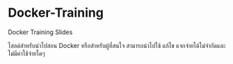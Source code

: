 # Docker-Training
Docker Training Slides

ไสลด์สำหรับนำไปสอน Docker หรือสำหรับผู้ที่สนใจ สามารถนำไปใช้ แก้ไข แจกจ่ายได้ไม่จำกัดและไม่มีค่าใช้จ่ายใดๆ
